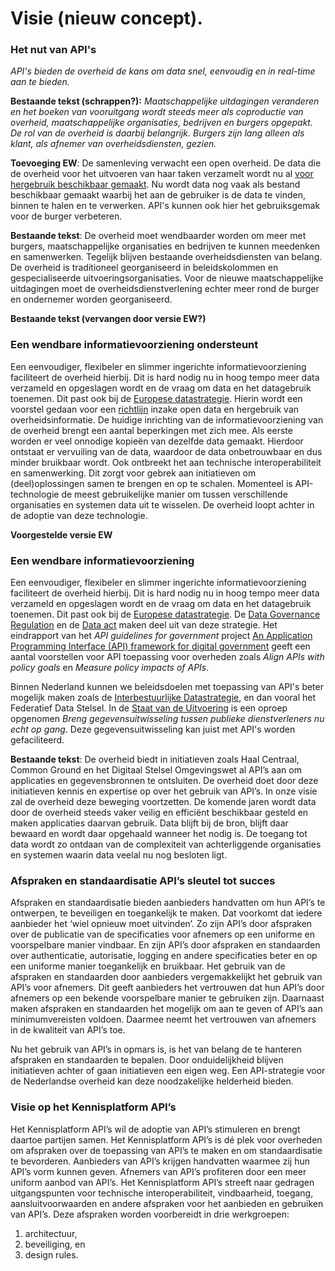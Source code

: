 # Visie (nieuw concept).

### Het nut van API's
_API's bieden de overheid de kans om data snel, eenvoudig en in real-time aan te bieden._

**Bestaande tekst (schrappen?):** _Maatschappelijke uitdagingen veranderen en het boeken van vooruitgang wordt steeds meer als coproductie van overheid, maatschappelijke organisaties, bedrijven en burgers opgepakt. De rol van de overheid is daarbij belangrijk. Burgers zijn lang alleen als klant, als afnemer van overheidsdiensten, gezien._ 

**Toevoeging EW**: De samenleving verwacht een open overheid. De data die de overheid voor het uitvoeren van haar taken verzamelt wordt nu al [voor hergebruik beschikbaar gemaakt](https://data.overheid.nl/). Nu wordt data nog vaak als bestand beschikbaar gemaakt waarbij het aan de gebruiker is de data te vinden, binnen te halen en te verwerken. API's kunnen ook hier het gebruiksgemak voor de burger verbeteren.

**Bestaande tekst**: De overheid moet wendbaarder worden om meer met burgers, maatschappelijke organisaties en bedrijven te kunnen meedenken en samenwerken. Tegelijk blijven bestaande overheidsdiensten van belang. De overheid is traditioneel georganiseerd in beleidskolommen en gespecialiseerde uitvoeringsorganisaties. Voor de nieuwe maatschappelijke uitdagingen moet de overheidsdienstverlening echter meer rond de burger en ondernemer worden georganiseerd. 

**Bestaande tekst (vervangen door versie EW?)**
### Een wendbare informatievoorziening ondersteunt
Een eenvoudiger, flexibeler en slimmer ingerichte informatievoorziening faciliteert de overheid hierbij. Dit is hard nodig nu in hoog tempo meer data verzameld en opgeslagen wordt en de vraag om data en het datagebruik toenemen. Dit past ook bij de [Europese datastrategie](https://eur-lex.europa.eu/legal-content/NL/TXT/PDF/?uri=CELEX:52020DC0066&from=NL). Hierin wordt een voorstel gedaan voor een [richtlijn](https://eur-lex.europa.eu/legal-content/NL/TXT/PDF/?uri=CELEX:52020DC0066&from=NL) inzake open data en hergebruik van overheidsinformatie. De huidige inrichting van de informatievoorziening van de overheid brengt een aantal beperkingen met zich mee. Als eerste worden er veel onnodige kopieën van dezelfde data gemaakt. Hierdoor ontstaat er vervuiling van de data, waardoor de data onbetrouwbaar en dus minder bruikbaar wordt. Ook ontbreekt het aan technische interoperabiliteit en samenwerking. Dit zorgt voor gebrek aan initiatieven om (deel)oplossingen samen te brengen en op te schalen. Momenteel is API-technologie de meest gebruikelijke manier om tussen verschillende organisaties en systemen data uit te wisselen. De overheid loopt achter in de adoptie van deze technologie.

**Voorgestelde versie EW**
### Een wendbare informatievoorziening
Een eenvoudiger, flexibeler en slimmer ingerichte informatievoorziening faciliteert de overheid hierbij. Dit is hard nodig nu in hoog tempo meer data verzameld en opgeslagen wordt en de vraag om data en het datagebruik toenemen. Dit past ook bij de [Europese datastrategie](https://commission.europa.eu/strategy-and-policy/priorities-2019-2024/europe-fit-digital-age/european-data-strategy_en). De  [Data Governance Regulation](https://digital-strategy.ec.europa.eu/en/policies/data-governance-act) en de [Data act](https://digital-strategy.ec.europa.eu/en/policies/data-act) maken deel uit van deze strategie. Het eindrapport van het _API guidelines for government_ project [An Application Programming Interface (API) framework for digital government](https://op.europa.eu/en/publication-detail/-/publication/0e262d9b-ca32-11ea-adf7-01aa75ed71a1) geeft een aantal voorstellen voor API toepassing voor overheden zoals _Align APIs with policy goals_ en _Measure policy impacts of APIs_. 

Binnen Nederland kunnen we beleidsdoelen met toepassing van API's beter mogelijk maken zoals de [Interbestuurlijke Datastrategie](https://realisatieibds.pleio.nl/), en dan vooral het Federatief Data Stelsel. In de [Staat van de Uitvoering](https://staatvandeuitvoering.nl/) is een oproep opgenomen _Breng gegevensuitwisseling tussen publieke dienstverleners nu echt op gang_. Deze gegevensuitwisseling kan juist met API's worden gefaciliteerd.

**Bestaande tekst**: De overheid biedt in initiatieven zoals Haal Centraal, Common Ground en het Digitaal Stelsel Omgevingswet al API’s aan om applicaties en gegevensbronnen te ontsluiten. De overheid doet door deze initiatieven kennis en expertise op over het gebruik van API’s. In onze visie zal de overheid deze beweging voortzetten. De komende jaren wordt data door de overheid steeds vaker veilig en efficiënt beschikbaar gesteld en maken applicaties daarvan gebruik. Data blijft bij de bron, blijft daar bewaard en wordt daar opgehaald wanneer het nodig is. De toegang tot data wordt zo ontdaan van de complexiteit van achterliggende organisaties en systemen waarin data veelal nu nog besloten ligt.

### Afspraken en standaardisatie API’s sleutel tot succes
Afspraken en standaardisatie bieden aanbieders handvatten om hun API’s te ontwerpen, te beveiligen en toegankelijk te maken. Dat voorkomt dat iedere aanbieder het ‘wiel opnieuw moet uitvinden’. Zo zijn API’s door afspraken over de publicatie van de specificaties voor afnemers op een uniforme en voorspelbare manier vindbaar. En zijn API’s door afspraken en standaarden over authenticatie, autorisatie, logging en andere specificaties beter en op een uniforme manier toegankelijk en bruikbaar. Het gebruik van de afspraken en standaarden door aanbieders vergemakkelijkt het gebruik van API’s voor afnemers. Dit geeft aanbieders het vertrouwen dat hun API’s door afnemers op een bekende voorspelbare manier te gebruiken zijn. Daarnaast maken afspraken en standaarden het mogelijk om aan te geven of API’s aan minimumvereisten voldoen. Daarmee neemt het vertrouwen van afnemers in de kwaliteit van API’s toe.

Nu het gebruik van API’s in opmars is, is het van belang de te hanteren afspraken en standaarden te bepalen. Door onduidelijkheid blijven initiatieven achter of gaan initiatieven een eigen weg. Een API-strategie voor de Nederlandse overheid kan deze noodzakelijke helderheid bieden.


### Visie op het Kennisplatform API’s
Het Kennisplatform API’s wil de adoptie van API’s stimuleren en brengt daartoe partijen samen. Het Kennisplatform API’s is dé plek voor overheden om afspraken over de toepassing van API’s te maken en om standaardisatie te bevorderen. Aanbieders van API’s krijgen handvatten waarmee zij hun API’s vorm kunnen geven. Afnemers van API’s profiteren door een meer uniform aanbod van API’s. Het Kennisplatform API’s streeft naar gedragen uitgangspunten voor technische interoperabiliteit, vindbaarheid, toegang, aansluitvoorwaarden en andere afspraken voor het aanbieden en gebruiken van API’s. Deze afspraken worden voorbereidt in drie werkgroepen:
1. architectuur,
2. beveiliging, en
3. design rules.
